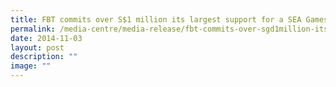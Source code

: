 ```yaml
---
title: FBT commits over S$1 million its largest support for a SEA Games
permalink: /media-centre/media-release/fbt-commits-over-sgd1million-its-largest-support-for-a-sea-games/
date: 2014-11-03
layout: post
description: ""
image: ""
---
```

